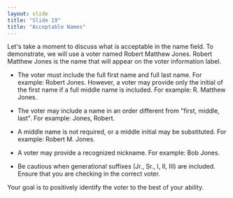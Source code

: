 ```yaml
---
layout: slide
title: "Slide 19"
title: "Acceptable Names"
---
```


Let's take a moment to discuss what is acceptable in the name field. To demonstrate, we will use a voter named Robert Matthew Jones. Robert Matthew Jones is the name that will appear on the voter information label.

- The voter must include the full first name and full last name. For example: Robert Jones.
 However, a voter may provide only the initial of the first name if a full middle name is included. For example: R. Matthew Jones.

- The voter may include a name in an order different from "first, middle, last". For example: Jones, Robert.

- A middle name is not required, or a middle initial may be substituted. For example: Robert M. Jones.

- A voter may provide a recognized nickname. For example: Bob Jones.

- Be cautious when generational suffixes (Jr., Sr., I, II, III) are included. Ensure that you are checking in the correct voter.

Your goal is to positively identify the voter to the best of your ability.
